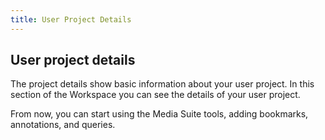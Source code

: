 ```yaml
---
title: User Project Details
---
```


User project details
---

The project details show basic information about your user project. In this section of the Workspace you can see the details of your user project.

From now, you can start using the Media Suite tools, adding bookmarks, annotations, and queries.

